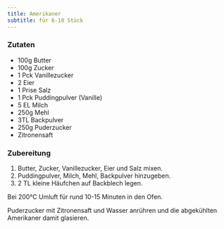 ```yaml
---
title: Amerikaner
subtitle: für 6-10 Stück
---
```


### Zutaten
* 100g Butter
* 100g Zucker
* 1 Pck Vanillezucker
* 2 Eier
* 1 Prise Salz
* 1 Pck Puddingpulver (Vanille)
* 5 EL Milch
* 250g Mehl
* 3TL Backpulver
* 250g Puderzucker
* Zitronensaft

### Zubereitung
1. Butter, Zucker, Vanillezucker, Eier und Salz mixen.
1. Puddingpulver, Milch, Mehl, Backpulver hinzugeben.
1. 2 TL kleine Häufchen auf Backblech legen.

Bei 200°C Umluft für rund 10-15 Minuten in den Ofen.

Puderzucker mit Zitronensaft und Wasser anrühren und die abgekühlten Amerikaner damit glasieren.
